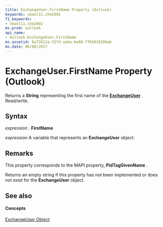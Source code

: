 ```yaml
---
title: ExchangeUser.FirstName Property (Outlook)
keywords: vbaol11.chm2092
f1_keywords:
- vbaol11.chm2092
ms.prod: outlook
api_name:
- Outlook.ExchangeUser.FirstName
ms.assetid: 6a72812a-31fd-aa6a-be08-f765018208ab
ms.date: 06/08/2017
---
```



# ExchangeUser.FirstName Property (Outlook)

Returns a  **String** representing the first name of the **[ExchangeUser](exchangeuser-object-outlook.md)** . Read/write.


## Syntax

 _expression_ . **FirstName**

 _expression_ A variable that represents an **ExchangeUser** object.


## Remarks

This property corresponds to the MAPI property,  **PidTagGivenName** .

 Returns an empty string if this property has not been implemented or does not exist for the **ExchangeUser** object.


## See also


#### Concepts


[ExchangeUser Object](exchangeuser-object-outlook.md)

